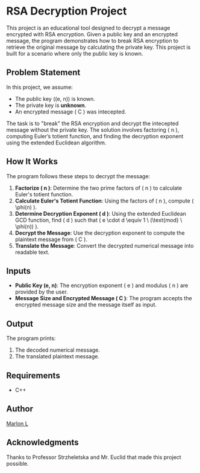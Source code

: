 # RSA Decryption Project

This project is an educational tool designed to decrypt a message encrypted with RSA encryption. Given a public key and an encrypted message, the program demonstrates how to break RSA encryption to retrieve the original message by calculating the private key. This project is built for a scenario where only the public key is known.

## Problem Statement

In this project, we assume:
- The public key \((e, n)\) is known.
- The private key is **unknown**.
- An encrypted message \( C \) was intecepted.
  
The task is to "break" the RSA encryption and decrypt the intecepted message without the private key. The solution involves factoring \( n \), computing Euler’s totient function, and finding the decryption exponent using the extended Euclidean algorithm.

## How It Works

The program follows these steps to decrypt the message:

1. **Factorize \( n \)**: Determine the two prime factors of \( n \) to calculate Euler's totient function.
2. **Calculate Euler's Totient Function**: Using the factors of \( n \), compute \( \phi(n) \).
3. **Determine Decryption Exponent \( d \)**: Using the extended Euclidean GCD function, find \( d \) such that \( e \cdot d \equiv 1 \ (\text{mod} \ \phi(n)) \).
4. **Decrypt the Message**: Use the decryption exponent to compute the plaintext message from \( C \).
5. **Translate the Message**: Convert the decrypted numerical message into readable text.

## Inputs

- **Public Key (e, n)**: The encryption exponent \( e \) and modulus \( n \) are provided by the user.
- **Message Size and Encrypted Message \( C \)**: The program accepts the encrypted message size and the message itself as input.

## Output

The program prints:
1. The decoded numerical message.
2. The translated plaintext message.

## Requirements

- C++
## Author
[Marlon L](https://www.linkedin.com/in/marlon-l/)

## Acknowledgments

Thanks to Professor Strzheletska and Mr. Euclid that made this project possible.
